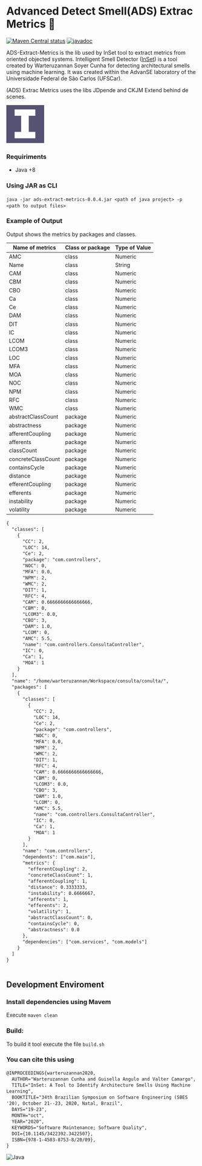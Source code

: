 # Advanced Detect Smell(ADS) Extrac Metrics :mag_right:

[![Maven Central status](https://img.shields.io/maven-central/v/org.commonmark/commonmark.svg)](https://search.maven.org/#search%7Cga%7C1%7Cg%3A%22org.commonmark%22)
[![javadoc](https://www.javadoc.io/badge/org.commonmark/commonmark.svg?color=blue)](https://www.javadoc.io/doc/org.commonmark/commonmark)

ADS-Extract-Metrics is the lib used by InSet tool to extract metrics from oriented objected systems.
Intelligent Smell Detector ([InSet](https://inset-tool.github.io/])) is a tool created by Warteruzannan Soyer Cunha for detecting architectural smells using machine learning. It was created within the AdvanSE laboratory of the Universidade Federal de São Carlos (UFSCar).

(ADS) Extrac Metrics uses the libs JDpende and CKJM Extend behind de scenes.

<img src="./docs/logo.png" width="100">

### Requiriments

- Java +8

### Using JAR as CLI

`java -jar ads-extract-metrics-0.0.4.jar <path of java project> -p <path to output files>`

### Example of Output

Output shows the metrics by packages and classes.

| Name of metrics    | Class or package | Type of Value |
| ------------------ | ---------------- | ------------- |
| AMC                | class            | Numeric       |
| Name               | class            | String        |
| CAM                | class            | Numeric       |
| CBM                | class            | Numeric       |
| CBO                | class            | Numeric       |
| Ca                 | class            | Numeric       |
| Ce                 | class            | Numeric       |
| DAM                | class            | Numeric       |
| DIT                | class            | Numeric       |
| IC                 | class            | Numeric       |
| LCOM               | class            | Numeric       |
| LCOM3              | class            | Numeric       |
| LOC                | class            | Numeric       |
| MFA                | class            | Numeric       |
| MOA                | class            | Numeric       |
| NOC                | class            | Numeric       |
| NPM                | class            | Numeric       |
| RFC                | class            | Numeric       |
| WMC                | class            | Numeric       |
| abstractClassCount | package          | Numeric       |
| abstractness       | package          | Numeric       |
| afferentCoupling   | package          | Numeric       |
| afferents          | package          | Numeric       |
| classCount         | package          | Numeric       |
| concreteClassCount | package          | Numeric       |
| containsCycle      | package          | Numeric       |
| distance           | package          | Numeric       |
| efferentCoupling   | package          | Numeric       |
| efferents          | package          | Numeric       |
| instability        | package          | Numeric       |
| volatility         | package          | Numeric       |

```
{
  "classes": [
    {
      "CC": 2,
      "LOC": 14,
      "Ce": 2,
      "package": "com.controllers",
      "NOC": 0,
      "MFA": 0.0,
      "NPM": 2,
      "WMC": 2,
      "DIT": 1,
      "RFC": 4,
      "CAM": 0.6666666666666666,
      "CBM": 0,
      "LCOM3": 0.0,
      "CBO": 3,
      "DAM": 1.0,
      "LCOM": 0,
      "AMC": 5.5,
      "name": "com.controllers.ConsultaController",
      "IC": 0,
      "Ca": 1,
      "MOA": 1
    }
  ],
  "name": "/home/warteruzannan/Workspace/consulta/conulta/",
  "packages": [
    {
      "classes": [
        {
          "CC": 2,
          "LOC": 14,
          "Ce": 2,
          "package": "com.controllers",
          "NOC": 0,
          "MFA": 0.0,
          "NPM": 2,
          "WMC": 2,
          "DIT": 1,
          "RFC": 4,
          "CAM": 0.6666666666666666,
          "CBM": 0,
          "LCOM3": 0.0,
          "CBO": 3,
          "DAM": 1.0,
          "LCOM": 0,
          "AMC": 5.5,
          "name": "com.controllers.ConsultaController",
          "IC": 0,
          "Ca": 1,
          "MOA": 1
        }
      ],
      "name": "com.controllers",
      "dependents": ["com.main"],
      "metrics": {
        "efferentCoupling": 2,
        "concreteClassCount": 1,
        "afferentCoupling": 1,
        "distance": 0.3333333,
        "instability": 0.6666667,
        "afferents": 1,
        "efferents": 2,
        "volatility": 1,
        "abstractClassCount": 0,
        "containsCycle": 0,
        "abstractness": 0.0
      },
      "dependencies": ["com.services", "com.models"]
    }
  ]
}


```

## Development Enviroment

### Install dependencies using Mavem

Execute `maven clean`

### Build:

To build it tool execute the file `build.sh`

### You can cite this using

```
@INPROCEEDINGS{warteruzannan2020,
  AUTHOR="Warteruzannan Cunha and Guisella Angulo and Valter Camargo",
  TITLE="InSet: A Tool to Identify Architecture Smells Using Machine Learning",
  BOOKTITLE="34th Brazilian Symposium on Software Engineering (SBES '20), October 21--23, 2020, Natal, Brazil",
  DAYS="19-23",
  MONTH="oct",
  YEAR="2020",
  KEYWORDS="Software Maintenance; Software Quality",
  DOI={10.1145/3422392.3422507},
  ISBN={978-1-4503-8753-8/20/09},
}
```

![Java](https://img.shields.io/badge/java-%23ED8B00.svg?style=for-the-badge&logo=java&logoColor=white)
